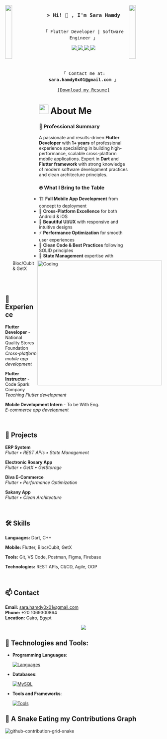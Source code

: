 <img align="left" src="https://user-images.githubusercontent.com/65187002/144930161-2f783401-8d27-4fdf-a2f7-cc0ba32f1f1f.gif" width="21%">
<img align="right" src="https://user-images.githubusercontent.com/65187002/144930161-2f783401-8d27-4fdf-a2f7-cc0ba32f1f1f.gif" width="21%">

<h3 align="center">
    <samp>&gt; Hi! 👋 , I'm Sara Hamdy</samp>
</h3>

<p align="center"> 
  <samp>
    <br>
    「 Flutter Developer | Software Engineer 」
    <br>
  </samp>
</p>

<p align="center">
  <a href="mailto:sara101hamdy@gmail.com">
    <img src="https://img.shields.io/badge/Gmail-D14836?style=for-the-badge&logo=gmail&logoColor=white"/>
  </a>
  <a href="https://www.linkedin.com/in/s4r4h4mdy0x01">
    <img src="https://img.shields.io/badge/LinkedIn-0077B5?style=for-the-badge&logo=linkedin&logoColor=white"/>
  </a>
  <a href="https://t.me/s4r4h4mdy0x01">
    <img src="https://img.shields.io/badge/Telegram-2CA5E0?style=for-the-badge&logo=telegram&logoColor=white"/>
  </a>
  <a href="http://wa.me/201069300864">
    <img src="https://img.shields.io/badge/WhatsApp-25D366?style=for-the-badge&logo=whatsapp&logoColor=white"/>
  </a>
</p>

<br>
<p align="center"> 
  <samp>
    <br>
    「 Contact me at: <b>sara.hamdy0x01@gmail.com</b> 」
    <br><br>
    <a href="https://drive.google.com/file/d/14WSS-ZljU1z9x1bdEPNUNJ9aB_vgJWso/view?usp=sharing"_blank">[Download my Resume]</a>
    <br>
  </samp>
</p>


# <img src="https://cdn-icons-png.flaticon.com/512/3135/3135715.png" width="30" /> About Me

<img align="right" alt="Coding" width="400" src="https://cdn.dribbble.com/users/669537/screenshots/4803291/api_developers-1.gif">

### 🎯 Professional Summary
A passionate and results-driven **Flutter Developer** with **1+ years** of professional experience specializing in building high-performance, scalable cross-platform mobile applications. Expert in **Dart** and **Flutter framework** with strong knowledge of modern software development practices and clean architecture principles.

### 🔥 What I Bring to the Table
- 🏗️ **Full Mobile App Development** from concept to deployment
- 📱 **Cross-Platform Excellence** for both Android & iOS
- 🎨 **Beautiful UI/UX** with responsive and intuitive designs
- ⚡ **Performance Optimization** for smooth user experiences
- 🔧 **Clean Code & Best Practices** following SOLID principles
- 🚀 **State Management** expertise with Bloc/Cubit & GetX

<br>
<br>

## 💼 Experience

**Flutter Developer** - National Quality Stores Foundation  
*Cross-platform mobile app development*

**Flutter Instructor** - Code Spark Company  
*Teaching Flutter development*

**Mobile Development Intern** - To be With Eng.  
*E-commerce app development*

<br>

## 🚀 Projects

**ERP System**  
*Flutter • REST APIs • State Management*

**Electronic Rosary App**  
*Flutter • GetX • GetStorage*

**Diva E-Commerce**  
*Flutter • Performance Optimization*

**Sakany App**  
*Flutter • Clean Architecture*

<br>

## 🛠️ Skills

**Languages:** Dart, C++

**Mobile:** Flutter, Bloc/Cubit, GetX

**Tools:** Git, VS Code, Postman, Figma, Firebase

**Technologies:** REST APIs, CI/CD, Agile, OOP

<br>

## 📫 Contact

**Email:** sara.hamdy0x01@gmail.com  
**Phone:** +20 1069300864  
**Location:** Cairo, Egypt

<p align="center">
  <img src="https://komarev.com/ghpvc/?username=sara20hamdy&label=Profile%20views&color=0e75b6&style=flat" />
</p>

## 🔧 Technologies and Tools:

- **Programming Languages**:
  <p align="left">
    <a href="https://skillicons.dev">
      <img src="https://skillicons.dev/icons?i=cpp,dart,py" alt="Languages" />
    </a>
  </p>

- **Databases**:
  <p align="left">
    <a href="https://skillicons.dev">
      <img src="https://skillicons.dev/icons?i=mysql" alt="MySQL" />
    </a>
  </p>

- **Tools and Frameworks**:
  <p align="left">
    <a href="https://skillicons.dev">
      <img src="https://skillicons.dev/icons?i=git,github,visualstudio,vscode,postman,linux,bash,figma,firebase,flutter" alt="Tools" />
    </a>
  </p>

## 🐍 A Snake Eating my Contributions Graph

![github-contribution-grid-snake](https://user-images.githubusercontent.com/78317220/190580600-edd928b9-0191-4b8a-b1f5-b74fd09a5df4.gif)

<br/>
